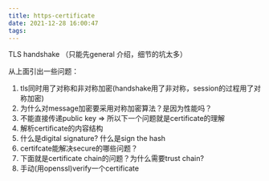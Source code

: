 ```yaml
---
title: https-certificate
date: 2021-12-28 16:00:47
tags:
---
```


TLS handshake （只能先general 介绍，细节的坑太多）

从上面引出一些问题：

1. tls同时用了对称和非对称加密(handshake用了非对称，session的过程用了对称加密)
2. 为什么对message加密要采用对称加密算法？是因为性能吗？
3. 不能直接传递public key => 所以下一个问题就是certificate的理解
4. 解析certificate的内容结构
5. 什么是digital signature? 什么是sign the hash
6. certifcate能解决secure的哪些问题？
7. 下面就是certificate chain的问题？为什么需要trust chain?
8. 手动(用openssl)verify一个certificate

